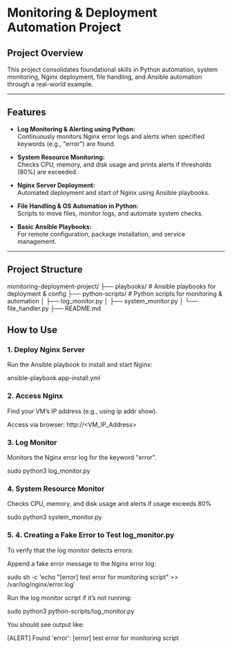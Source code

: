 # Monitoring & Deployment Automation Project

## Project Overview
This project consolidates foundational skills in Python automation, system monitoring, Nginx deployment, file handling, and Ansible automation through a real-world example.

---

## Features

- **Log Monitoring & Alerting using Python:**  
  Continuously monitors Nginx error logs and alerts when specified keywords (e.g., "error") are found.

- **System Resource Monitoring:**  
  Checks CPU, memory, and disk usage and prints alerts if thresholds (80%) are exceeded.

- **Nginx Server Deployment:**  
  Automated deployment and start of Nginx using Ansible playbooks.

- **File Handling & OS Automation in Python:**  
  Scripts to move files, monitor logs, and automate system checks.

- **Basic Ansible Playbooks:**  
  For remote configuration, package installation, and service management.

---

## Project Structure

monitoring-deployment-project/
├── playbooks/ # Ansible playbooks for deployment & config
├── python-scripts/ # Python scripts for monitoring & automation
│ ├── log_monitor.py
│ ├── system_monitor.py
│ └── file_handler.py
├── README.md

## How to Use

### 1. Deploy Nginx Server
Run the Ansible playbook to install and start Nginx:

ansible-playbook app-install.yml

### 2. Access Nginx

Find your VM’s IP address (e.g., using ip addr show).

Access via browser: http://<VM_IP_Address>

### 3. Log Monitor

Monitors the Nginx error log for the keyword "error".

sudo python3 log_monitor.py

### 4. System Resource Monitor

Checks CPU, memory, and disk usage and alerts if usage exceeds 80%

sudo python3 system_monitor.py

### 5. 4. Creating a Fake Error to Test log_monitor.py

To verify that the log monitor detects errors:

Append a fake error message to the Nginx error log:

sudo sh -c 'echo "[error]  test error for monitoring script" >> /var/log/nginx/error.log'


Run the log monitor script if it’s not running:

sudo python3 python-scripts/log_monitor.py


You should see output like:

[ALERT] Found 'error': [error]  test error for monitoring script

